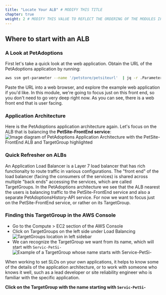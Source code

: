 ```yaml
---
title: "Locate Your ALB" # MODIFY THIS TITLE
chapter: true
weight: 2 # MODIFY THIS VALUE TO REFLECT THE ORDERING OF THE MODULES IF APPLICABLE
---
```


## Where to start with an ALB

### A Look at PetAdoptions
First let's take a quick look at the web application. Obtain the URL of the PetAdoptions application by running:
```bash
aws ssm get-parameter --name '/petstore/petsiteurl'  | jq -r .Parameter.Value
```
Paste the URL into a web browser, and explore the example web application if you'd like. In this module,
we're going to focus just on this front end, so you don't need to go very deep right now. As you can see, there is a
web front end that is user facing.

### Application Architecture

Here is the PetAdoptions application architecture again. Let's focus on the ALB that is balancing the
**PetSite-FrontEnd service**:
![Image diagram of PetAdoptions Application Architecture with the PetSite-FrontEnd ALB and TargetGroup highlighted](/images/PetAdoptions_architecture_ALB_TG.png)

### Quick Refresher on ALBs
An Application Load Balancer is a Layer 7 load balancer that has rich functionalty to route traffic in various
configurations. The "front end" of the load balancer (facing the consumers of the services) is shared across multiple
"back ends" accessing the services, which are called TargetGroups. In the PetAdoptions architecture we see that the ALB
nearest the users is balancing traffic to the PetSite-FrontEnd service and also a separate PetAdoptionsHistory-API service. For now we want to focus
just on the PetSite-FrontEnd service, or rather on its TargetGroup.

### Finding this TargetGroup in the AWS Console
- Go to the Compute > EC2 section of the AWS Console
- Click on TargetGroups on the left side under Load Balancing
![TargetGroups location in left sidebar](/images/TargetGroups.png)
- We can recognize the TargetGroup we want from its name, which will start with `Servic-PetSi-`
![Example of a TargetGroup whose name starts with Service-PetSi-](/images/Servic-PetSi_TargetGroup.png)


When working to set SLOs on your own applications, it helps to know some of the details of the application architecture,
or to work with someone who knows it well, such as a lead developer or site reliability engineer who is familiar with
the specific application.

**Click on the TargetGroup with the name starting with `Servic-PetSi-`**